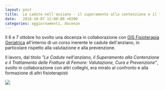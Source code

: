 ```yaml
---
layout: post
title:  Le cadute nell'anziano - il superamento alla contenzione e il trattamento delle fratture di femore
date:   2018-10-07 12:00:00 +0200
categories: aggiornamenti, docenze
---
```


<div class="grid">
  <div class="grid-item">
    <p>
      Il 6 e 7 ottobre ho svolto una docenza in collaborazione con <a href="https://gisfisioterapiageriatrica.wordpress.com/">GIS Fisioterapia Geriatrica</a> all'interno di un corso inerente le cadute dell'anziano, in particolare rispetto alla valutazione e alla prevenzione.
    </p>
    <p>
      Il lavoro, dal titolo <em>"Le Cadute nell'anziano, il Superamento alla Contenzione e il Trattamento delle Fratture di Femore: Valutazione, Cura e Prevenzione"</em>, svolto in collaborazione con altri colleghi, era mirato al confronto e alla formazione di altri fisioterapisti
    </p>
  </div>
  <div class="grid-item grid-item--thin">
    <img src="{{ "assets/images/docenza.jpeg" | relative_url }}"/>
  </div>
</div>

